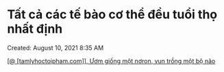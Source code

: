 # Tất cả các tế bào cơ thể đều tuổi thọ nhất định

Created: August 10, 2021 8:35 AM

[[@ [tamlyhoctoipham.com]], Ươm giống một nơron, vun trồng một bộ não](https://www.notion.so/tamlyhoctoipham-com-m-gi-ng-m-t-n-ron-vun-tr-ng-m-t-b-n-o-531de837dc2c40b7ae6bb9c24cccf400)